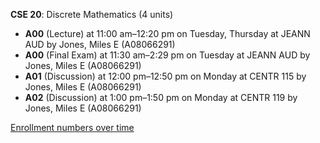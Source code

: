 **CSE 20**: Discrete Mathematics (4 units)

- **A00** (Lecture) at 11:00 am–12:20 pm on Tuesday, Thursday at JEANN AUD by Jones, Miles E (A08066291)
- **A00** (Final Exam) at 11:30 am–2:29 pm on Tuesday at JEANN AUD by Jones, Miles E (A08066291)
- **A01** (Discussion) at 12:00 pm–12:50 pm on Monday at CENTR 115 by Jones, Miles E (A08066291)
- **A02** (Discussion) at 1:00 pm–1:50 pm on Monday at CENTR 119 by Jones, Miles E (A08066291)

[Enrollment numbers over time](./CSE20.tsv)
